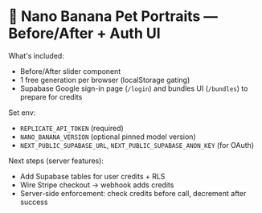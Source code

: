# 🍌 Nano Banana Pet Portraits — Before/After + Auth UI

What's included:
- Before/After slider component
- 1 free generation per browser (localStorage gating)
- Supabase Google sign-in page (`/login`) and bundles UI (`/bundles`) to prepare for credits

Set env:
- `REPLICATE_API_TOKEN` (required)
- `NANO_BANANA_VERSION` (optional pinned model version)
- `NEXT_PUBLIC_SUPABASE_URL`, `NEXT_PUBLIC_SUPABASE_ANON_KEY` (for OAuth)

Next steps (server features):
- Add Supabase tables for user credits + RLS
- Wire Stripe checkout → webhook adds credits
- Server-side enforcement: check credits before call, decrement after success
